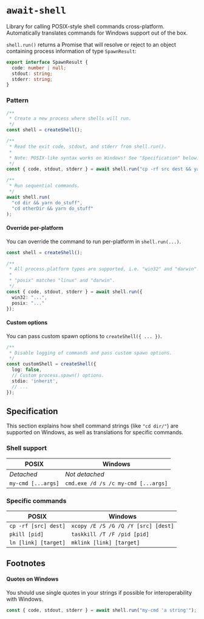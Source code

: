 # `await-shell`

Library for calling POSIX-style shell commands cross-platform. Automatically
translates commands for Windows support out of the box.

`shell.run()` returns a Promise that will resolve or reject to an object
containing process information of type `SpawnResult`:

```ts
export interface SpawnResult {
  code: number | null;
  stdout: string;
  stderr: string;
}
```

### Pattern

```ts
/**
 * Create a new process where shells will run.
 */
const shell = createShell();

/**
 * Read the exit code, stdout, and stderr from shell.run().
 * 
 * Note: POSIX-like syntax works on Windows! See "Specification" below.
 */
const { code, stdout, stderr } = await shell.run("cp -rf src dest && yarn --cwd dest some-command");

/**
 * Run sequential commands.
 */
await shell.run(
  "cd dir && yarn do_stuff",
  "cd otherDir && yarn do_stuff"
);
```

#### Override per-platform

You can override the command to run per-platform in `shell.run(...)`.

```ts
const shell = createShell();

/**
 * All process.platform types are supported, i.e. "win32" and "darwin".
 * 
 * "posix" matches "linux" and "darwin".
 */ 
const { code, stdout, stderr } = await shell.run({
  win32: "...",
  posix: "..."
});
```

#### Custom options

You can pass custom spawn options to `createShell({ ... })`.

```ts
/**
 * Disable logging of commands and pass custom spawn options. 
 */
const customShell = createShell({
  log: false,
  // Custom process.spawn() options.
  stdio: 'inherit',
  // ...
});
```

## Specification

This section explains how shell command strings (like `"cd dir/"`) are
supported on Windows, as well as translations for specific commands.

### Shell support

| POSIX | Windows |
| --- | --- |
| *Detached* | *Not detached* |
| `my-cmd [...args]` | `cmd.exe /d /s /c my-cmd [...args]` |

### Specific commands

| POSIX | Windows |
| --- | --- |
| `cp -rf [src] dest]` | `xcopy /E /S /G /Q /Y [src] [dest]` |
| `pkill [pid]` | `taskkill /T /F /pid [pid]` |
| `ln [link] [target]` | `mklink [link] [target]` |

## Footnotes

#### Quotes on Windows

You should use single quotes in your strings if possible for interoperability
with Windows.

```ts
const { code, stdout, stderr } = await shell.run("my-cmd 'a string'");
```